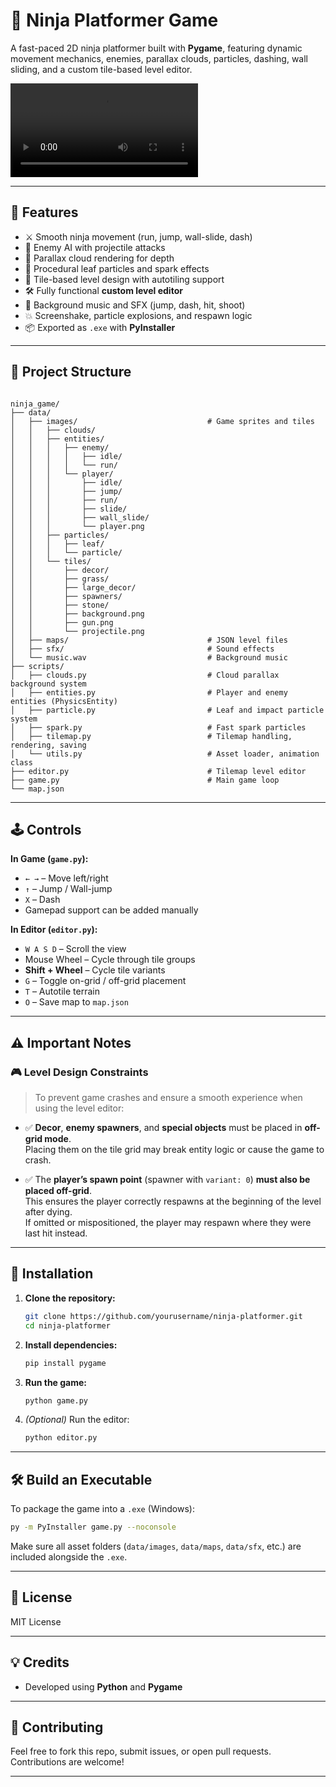 # 🥷 Ninja Platformer Game

A fast-paced 2D ninja platformer built with **Pygame**, featuring dynamic movement mechanics, enemies, parallax clouds, particles, dashing, wall sliding, and a custom tile-based level editor.

![Ninja Game](Ninja_Game.mp4)

---

## 🚀 Features

- ⚔️ Smooth ninja movement (run, jump, wall-slide, dash)
- 👾 Enemy AI with projectile attacks
- 🌄 Parallax cloud rendering for depth
- 🌿 Procedural leaf particles and spark effects
- 🧱 Tile-based level design with autotiling support
- 🛠️ Fully functional **custom level editor**
- 🎵 Background music and SFX (jump, dash, hit, shoot)
- 💥 Screenshake, particle explosions, and respawn logic
- 📦 Exported as `.exe` with **PyInstaller**

---

## 📂 Project Structure

```

ninja_game/
├── data/
│   ├── images/                             # Game sprites and tiles
│   │   ├── clouds/
│   │   ├── entities/
│   │   │   ├── enemy/
│   │   │   │   ├── idle/
│   │   │   │   └── run/
│   │   │   └── player/
│   │   │       ├── idle/
│   │   │       ├── jump/
│   │   │       ├── run/
│   │   │       ├── slide/
│   │   │       ├── wall_slide/
│   │   │       └── player.png
│   │   ├── particles/
│   │   │   ├── leaf/
│   │   │   └── particle/
│   │   └── tiles/
│   │       ├── decor/
│   │       ├── grass/
│   │       ├── large_decor/
│   │       ├── spawners/
│   │       ├── stone/
│   │       ├── background.png
│   │       ├── gun.png
│   │       └── projectile.png
│   ├── maps/                               # JSON level files
│   ├── sfx/                                # Sound effects
│   └── music.wav                           # Background music 
├── scripts/
│   ├── clouds.py                           # Cloud parallax background system
│   ├── entities.py                         # Player and enemy entities (PhysicsEntity) 
│   ├── particle.py                         # Leaf and impact particle system 
│   ├── spark.py                            # Fast spark particles 
│   ├── tilemap.py                          # Tilemap handling, rendering, saving
│   └── utils.py                            # Asset loader, animation class
├── editor.py                               # Tilemap level editor
├── game.py                                 # Main game loop
└── map.json

```

---

## 🕹️ Controls

**In Game (`game.py`):**

- `← →` – Move left/right  
- `↑` – Jump / Wall-jump  
- `X` – Dash  
- Gamepad support can be added manually

**In Editor (`editor.py`):**

- `W A S D` – Scroll the view
- Mouse Wheel – Cycle through tile groups
- **Shift + Wheel** – Cycle tile variants
- `G` – Toggle on-grid / off-grid placement
- `T` – Autotile terrain
- `O` – Save map to `map.json`

---

## ⚠️ Important Notes

### 🎮 Level Design Constraints

> To prevent game crashes and ensure a smooth experience when using the level editor:

- ✅ **Decor**, **enemy spawners**, and **special objects** must be placed in **off-grid mode**.  
  Placing them on the tile grid may break entity logic or cause the game to crash.

- ✅ The **player’s spawn point** (spawner with `variant: 0`) **must also be placed off-grid**.  
  This ensures the player correctly respawns at the beginning of the level after dying.  
  If omitted or mispositioned, the player may respawn where they were last hit instead.

---

## 🧪 Installation

1. **Clone the repository:**

   ```bash
   git clone https://github.com/yourusername/ninja-platformer.git
   cd ninja-platformer
    ```

2. **Install dependencies:**
    ```bash
    pip install pygame
    ```

3. **Run the game:**

    ```bash
    python game.py
    ```

4. _(Optional)_ Run the editor:

    ```bash
    python editor.py
    ```


---

## 🛠️ Build an Executable

To package the game into a `.exe` (Windows):

```bash
py -m PyInstaller game.py --noconsole
```

Make sure all asset folders (`data/images`, `data/maps`, `data/sfx`, etc.) are included alongside the `.exe`.

---

## 📜 License

MIT License

---

## 💡 Credits

- Developed using **Python** and **Pygame**    

---

## 🤝 Contributing

Feel free to fork this repo, submit issues, or open pull requests. Contributions are welcome!

---
